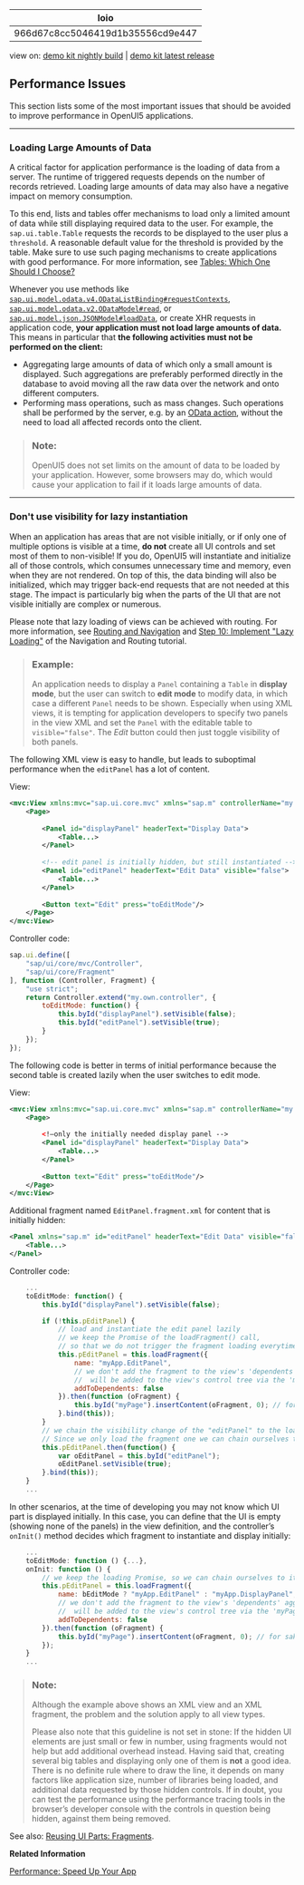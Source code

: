 <!-- loio966d67c8cc5046419d1b35556cd9e447 -->

| loio |
| -----|
| 966d67c8cc5046419d1b35556cd9e447 |

<div id="loio">

view on: [demo kit nightly build](https://openui5nightly.hana.ondemand.com/topic/966d67c8cc5046419d1b35556cd9e447) | [demo kit latest release](https://sdk.openui5.org/topic/966d67c8cc5046419d1b35556cd9e447)</div>

## Performance Issues

This section lists some of the most important issues that should be avoided to improve performance in OpenUI5 applications.

***

<a name="loio966d67c8cc5046419d1b35556cd9e447__section_LLAOD"/>

### Loading Large Amounts of Data

A critical factor for application performance is the loading of data from a server. The runtime of triggered requests depends on the number of records retrieved. Loading large amounts of data may also have a negative impact on memory consumption.

To this end, lists and tables offer mechanisms to load only a limited amount of data while still displaying required data to the user. For example, the `sap.ui.table.Table` requests the records to be displayed to the user plus a `threshold`. A reasonable default value for the threshold is provided by the table. Make sure to use such paging mechanisms to create applications with good performance. For more information, see [Tables: Which One Should I Choose?](Tables_Which_One_Should_I_Choose_148892f.md)

Whenever you use methods like [`sap.ui.model.odata.v4.ODataListBinding#requestContexts`](https://sdk.openui5.org/api/sap.ui.model.odata.v4.ODataListBinding/methods/requestContexts), [`sap.ui.model.odata.v2.ODataModel#read`](https://sdk.openui5.org/api/sap.ui.model.odata.v2.ODataModel/methods/read), or [`sap.ui.model.json.JSONModel#loadData`](https://sdk.openui5.org/api/sap.ui.model.json.JSONModel/methods/loadData), or create XHR requests in application code, **your application must not load large amounts of data.** This means in particular that **the following activities must not be performed on the client:**

-   Aggregating large amounts of data of which only a small amount is displayed. Such aggregations are preferably performed directly in the database to avoid moving all the raw data over the network and onto different computers.
-   Performing mass operations, such as mass changes. Such operations shall be performed by the server, e.g. by an [OData action](OData_Operations_b54f789.md), without the need to load all affected records onto the client.

> ### Note:  
> OpenUI5 does not set limits on the amount of data to be loaded by your application. However, some browsers may do, which would cause your application to fail if it loads large amounts of data.

***

<a name="loio966d67c8cc5046419d1b35556cd9e447__1"/>

### Don't use visibility for lazy instantiation

When an application has areas that are not visible initially, or if only one of multiple options is visible at a time, **do not** create all UI controls and set most of them to non-visible! If you do, OpenUI5 will instantiate and initialize all of those controls, which consumes unnecessary time and memory, even when they are not rendered. On top of this, the data binding will also be initialized, which may trigger back-end requests that are not needed at this stage. The impact is particularly big when the parts of the UI that are not visible initially are complex or numerous.

Please note that lazy loading of views can be achieved with routing. For more information, see [Routing and Navigation](Routing_and_Navigation_3d18f20.md) and [Step 10: Implement "Lazy Loading"](Step_10_Implement_Lazy_Loading_cdab0a1.md) of the Navigation and Routing tutorial.

> ### Example:  
> An application needs to display a `Panel` containing a `Table` in **display mode**, but the user can switch to **edit mode** to modify data, in which case a different `Panel` needs to be shown. Especially when using XML views, it is tempting for application developers to specify two panels in the view XML and set the `Panel` with the editable table to `visible="false"`. The *Edit* button could then just toggle visibility of both panels.

The following XML view is easy to handle, but leads to suboptimal performance when the `editPanel` has a lot of content.

View:

```xml
<mvc:View xmlns:mvc="sap.ui.core.mvc" xmlns="sap.m" controllerName="my.own.controller">
	<Page>
                        
		<Panel id="displayPanel" headerText="Display Data">
			<Table...>
		</Panel>
                        
		<!-- edit panel is initially hidden, but still instantiated -->
		<Panel id="editPanel" headerText="Edit Data" visible="false">
			<Table...> 
		</Panel>
                        
		<Button text="Edit" press="toEditMode"/>
	</Page>
</mvc:View>
```

Controller code:

```js
sap.ui.define([
	"sap/ui/core/mvc/Controller",
	"sap/ui/core/Fragment"
], function (Controller, Fragment) {
	"use strict";
	return Controller.extend("my.own.controller", {
		toEditMode: function() {
			this.byId("displayPanel").setVisible(false);
			this.byId("editPanel").setVisible(true);
		}
	});
});
```

The following code is better in terms of initial performance because the second table is created lazily when the user switches to edit mode.

View:

```xml
<mvc:View xmlns:mvc="sap.ui.core.mvc" xmlns="sap.m" controllerName="my.own.controller">
	<Page>
            
		<!—only the initially needed display panel -->
		<Panel id="displayPanel" headerText="Display Data">
			<Table...>
		</Panel>
      
		<Button text="Edit" press="toEditMode"/>
	</Page>
</mvc:View>
```

Additional fragment named `EditPanel.fragment.xml` for content that is initially hidden:

```xml
<Panel xmlns="sap.m" id="editPanel" headerText="Edit Data" visible="false">
	<Table...>
</Panel>
```

Controller code:

```js
	...
	toEditMode: function() {
		this.byId("displayPanel").setVisible(false);

		if (!this.pEditPanel) {
			// load and instantiate the edit panel lazily
			// we keep the Promise of the loadFragment() call,
			// so that we do not trigger the fragment loading everytime the user clicks the button
			this.pEditPanel = this.loadFragment({
				name: "myApp.EditPanel",
				// we don't add the fragment to the view's 'dependents' aggregation, since the fragment content
				//  will be added to the view's control tree via the 'myPage' instance
				addToDependents: false
			}).then(function (oFragment) {
				this.byId("myPage").insertContent(oFragment, 0); // for sake of simplicity inserts at position 0
			}.bind(this));
		}
		// we chain the visibility change of the "editPanel" to the loading Promise
		// Since we only load the fragment one we can chain ourselves to this Promise on each Button click
		this.pEditPanel.then(function() {
			var oEditPanel = this.byId("editPanel");
			oEditPanel.setVisible(true);
		}.bind(this));
	}
	...
```

In other scenarios, at the time of developing you may not know which UI part is displayed initially. In this case, you can define that the UI is empty \(showing none of the panels\) in the view definition, and the controller’s `onInit()` method decides which fragment to instantiate and display initially:

```js
	...
	toEditMode: function () {...},
	onInit: function () {
		// we keep the loading Promise, so we can chain ourselves to it later
		this.pEditPanel = this.loadFragment({
			name: bEditMode ? "myApp.EditPanel" : "myApp.DisplayPanel",
			// we don't add the fragment to the view's 'dependents' aggregation, since the fragment content
			//  will be added to the view's control tree via the 'myPage' instance
			addToDependents: false
		}).then(function (oFragment) {
			this.byId("myPage").insertContent(oFragment, 0); // for sake of simplicity inserts at position 0
		});
	}
	...
```

> ### Note:  
> Although the example above shows an XML view and an XML fragment, the problem and the solution apply to all view types.
> 
> Please also note that this guideline is not set in stone: If the hidden UI elements are just small or few in number, using fragments would not help but add additional overhead instead. Having said that, creating several big tables and displaying only one of them is **not** a good idea. There is no definite rule where to draw the line, it depends on many factors like application size, number of libraries being loaded, and additional data requested by those hidden controls. If in doubt, you can test the performance using the performance tracing tools in the browser’s developer console with the controls in question being hidden, against them being removed.

See also: [Reusing UI Parts: Fragments](Reusing_UI_Parts_Fragments_36a5b13.md).

**Related Information**  


[Performance: Speed Up Your App](Performance_Speed_Up_Your_App_408b40e.md "If a web app has performance issues, finding the cause can be both a time-consuming and nerve-consuming task. To help you avoid and solve performance issues in your app, here are some good practices we've discovered while dealing with OpenUI5 apps.")

